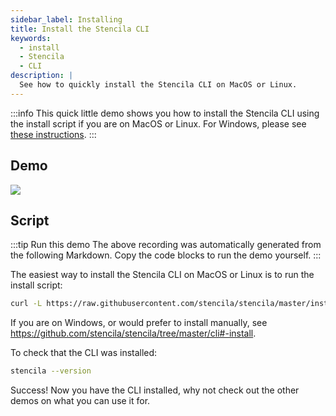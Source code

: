 ```yaml
---
sidebar_label: Installing
title: Install the Stencila CLI
keywords:
  - install
  - Stencila
  - CLI
description: |
  See how to quickly install the Stencila CLI on MacOS or Linux.
---
```


:::info
This quick little demo shows you how to install the Stencila CLI using the install script if you are on MacOS or Linux. For Windows, please see [these instructions](https://github.com/stencila/stencila/tree/master/cli#-install).
:::

## Demo

<img src="/docs/demos/cli/00-installing.gif" />

## Script

:::tip Run this demo
The above recording was automatically generated from the following Markdown. Copy the code blocks to run the demo yourself.
:::

The easiest way to install the Stencila CLI on MacOS or Linux is to run the install script:

```bash
curl -L https://raw.githubusercontent.com/stencila/stencila/master/install.sh | bash
```

If you are on Windows, or would prefer to install manually, see https://github.com/stencila/stencila/tree/master/cli#-install.

To check that the CLI was installed:

```bash pause=2
stencila --version
```

Success! Now you have the CLI installed, why not check out the other demos on what you can use it for.
